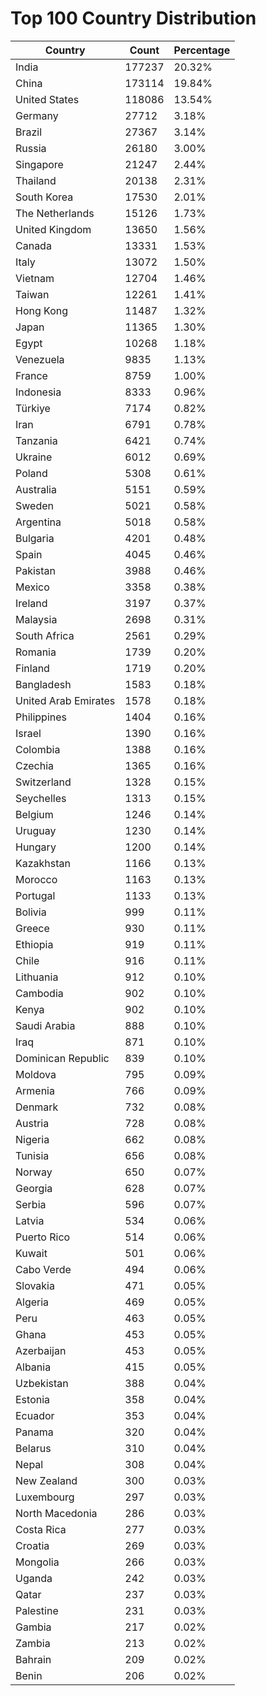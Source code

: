# Top 100 Country Distribution
| Country | Count | Percentage |
|----|----|----|
| India | 177237 | 20.32% |
| China | 173114 | 19.84% |
| United States | 118086 | 13.54% |
| Germany | 27712 | 3.18% |
| Brazil | 27367 | 3.14% |
| Russia | 26180 | 3.00% |
| Singapore | 21247 | 2.44% |
| Thailand | 20138 | 2.31% |
| South Korea | 17530 | 2.01% |
| The Netherlands | 15126 | 1.73% |
| United Kingdom | 13650 | 1.56% |
| Canada | 13331 | 1.53% |
| Italy | 13072 | 1.50% |
| Vietnam | 12704 | 1.46% |
| Taiwan | 12261 | 1.41% |
| Hong Kong | 11487 | 1.32% |
| Japan | 11365 | 1.30% |
| Egypt | 10268 | 1.18% |
| Venezuela | 9835 | 1.13% |
| France | 8759 | 1.00% |
| Indonesia | 8333 | 0.96% |
| Türkiye | 7174 | 0.82% |
| Iran | 6791 | 0.78% |
| Tanzania | 6421 | 0.74% |
| Ukraine | 6012 | 0.69% |
| Poland | 5308 | 0.61% |
| Australia | 5151 | 0.59% |
| Sweden | 5021 | 0.58% |
| Argentina | 5018 | 0.58% |
| Bulgaria | 4201 | 0.48% |
| Spain | 4045 | 0.46% |
| Pakistan | 3988 | 0.46% |
| Mexico | 3358 | 0.38% |
| Ireland | 3197 | 0.37% |
| Malaysia | 2698 | 0.31% |
| South Africa | 2561 | 0.29% |
| Romania | 1739 | 0.20% |
| Finland | 1719 | 0.20% |
| Bangladesh | 1583 | 0.18% |
| United Arab Emirates | 1578 | 0.18% |
| Philippines | 1404 | 0.16% |
| Israel | 1390 | 0.16% |
| Colombia | 1388 | 0.16% |
| Czechia | 1365 | 0.16% |
| Switzerland | 1328 | 0.15% |
| Seychelles | 1313 | 0.15% |
| Belgium | 1246 | 0.14% |
| Uruguay | 1230 | 0.14% |
| Hungary | 1200 | 0.14% |
| Kazakhstan | 1166 | 0.13% |
| Morocco | 1163 | 0.13% |
| Portugal | 1133 | 0.13% |
| Bolivia | 999 | 0.11% |
| Greece | 930 | 0.11% |
| Ethiopia | 919 | 0.11% |
| Chile | 916 | 0.11% |
| Lithuania | 912 | 0.10% |
| Cambodia | 902 | 0.10% |
| Kenya | 902 | 0.10% |
| Saudi Arabia | 888 | 0.10% |
| Iraq | 871 | 0.10% |
| Dominican Republic | 839 | 0.10% |
| Moldova | 795 | 0.09% |
| Armenia | 766 | 0.09% |
| Denmark | 732 | 0.08% |
| Austria | 728 | 0.08% |
| Nigeria | 662 | 0.08% |
| Tunisia | 656 | 0.08% |
| Norway | 650 | 0.07% |
| Georgia | 628 | 0.07% |
| Serbia | 596 | 0.07% |
| Latvia | 534 | 0.06% |
| Puerto Rico | 514 | 0.06% |
| Kuwait | 501 | 0.06% |
| Cabo Verde | 494 | 0.06% |
| Slovakia | 471 | 0.05% |
| Algeria | 469 | 0.05% |
| Peru | 463 | 0.05% |
| Ghana | 453 | 0.05% |
| Azerbaijan | 453 | 0.05% |
| Albania | 415 | 0.05% |
| Uzbekistan | 388 | 0.04% |
| Estonia | 358 | 0.04% |
| Ecuador | 353 | 0.04% |
| Panama | 320 | 0.04% |
| Belarus | 310 | 0.04% |
| Nepal | 308 | 0.04% |
| New Zealand | 300 | 0.03% |
| Luxembourg | 297 | 0.03% |
| North Macedonia | 286 | 0.03% |
| Costa Rica | 277 | 0.03% |
| Croatia | 269 | 0.03% |
| Mongolia | 266 | 0.03% |
| Uganda | 242 | 0.03% |
| Qatar | 237 | 0.03% |
| Palestine | 231 | 0.03% |
| Gambia | 217 | 0.02% |
| Zambia | 213 | 0.02% |
| Bahrain | 209 | 0.02% |
| Benin | 206 | 0.02% |
